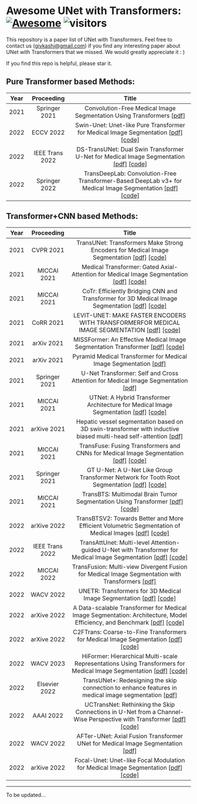 # Awesome UNet with Transformers: [![Awesome](https://cdn.rawgit.com/sindresorhus/awesome/d7305f38d29fed78fa85652e3a63e154dd8e8829/media/badge.svg)](https://github.com/givkashi/Awesome-unet-like-transformers) ![visitors](https://visitor-badge.glitch.me/badge?page_id=givkashi/Awesome-unet-like-transformers)

This repository is a paper list of UNet with Transformers. Feel free to contact us (givkashi@gmail.com) if you find any interesting paper about UNet with Transformers that we missed. We would greatly appreciate it : )  

If you find this repo is helpful, please star it.

## Pure Transformer based Methods:
Year|Proceeding|Title
--|:--:|:--:|
2021|Springer 2021|Convolution-Free Medical Image Segmentation Using Transformers [[pdf]](https://arxiv.org/pdf/2102.13645)|
2022|ECCV 2022|Swin-Unet: Unet-like Pure Transformer for Medical Image Segmentation [[pdf]](https://arxiv.org/pdf/2105.05537) [[code]](https://github.com/HuCaoFighting/Swin-Unet)|
2022|IEEE Trans 2022|DS-TransUNet: Dual Swin Transformer U-Net for Medical Image Segmentation [[pdf]](https://arxiv.org/pdf/2106.06716) [[code]](https://github.com/HuCaoFighting/Swin-Unet)|
2022|Springer 2022|TransDeepLab: Convolution-Free Transformer-Based DeepLab v3+ for Medical Image Segmentation [[pdf]](https://arxiv.org/pdf/2208.00713) [[code]](https://github.com/rezazad68/transdeeplab)|

## Transformer+CNN based Methods:
Year|Proceeding|Title
--|:--:|:--:|
2021|CVPR 2021|TransUNet: Transformers Make Strong Encoders for Medical Image Segmentation [[pdf]](https://arxiv.org/pdf/2102.04306) [[code]](https://github.com/Beckschen/TransUNet)|
2021|MICCAI 2021|Medical Transformer: Gated Axial-Attention for Medical Image Segmentation [[pdf]](https://arxiv.org/pdf/2102.10662) [[code]](https://github.com/jeya-maria-jose/Medical-Transformer)|
2021|MICCAI 2021|CoTr: Efficiently Bridging CNN and Transformer for 3D Medical Image Segmentation [[pdf]](https://arxiv.org/pdf/2103.03024) [[code]](https://github.com/YtongXie/CoTr)|
2021|CoRR 2021|LEVIT-UNET: MAKE FASTER ENCODERS WITH TRANSFORMERFOR MEDICAL IMAGE SEGMENTATION [[pdf]](https://arxiv.org/pdf/2107.08623) [[code]](https://github.com/apple1986/LeViT-UNet)|
2021|arXiv 2021|MISSFormer: An Effective Medical Image Segmentation Transformer [[pdf]](https://arxiv.org/pdf/2109.07162) [[code]](https://github.com/ZhifangDeng/MISSFormer)|
2021|arXiv 2021|Pyramid Medical Transformer for Medical Image Segmentation [[pdf]](https://arxiv.org/pdf/2104.14702) |
2021|Springer 2021|U-Net Transformer: Self and Cross Attention for Medical Image Segmentation [[pdf]](https://arxiv.org/pdf/2103.06104)|
2021|MICCAI 2021|UTNet: A Hybrid Transformer Architecture for Medical Image Segmentation [[pdf]](https://arxiv.org/pdf/2107.00781) [[code]](https://github.com/yhygao/UTNet)|
2021|arXive 2021|Hepatic vessel segmentation based on 3D swin-transformer with inductive biased multi-head self-attention [[pdf]](https://arxiv.org/pdf/2111.03368)|
2021|MICCAI 2021|TransFuse: Fusing Transformers and CNNs for Medical Image Segmentation [[pdf]](https://arxiv.org/pdf/2102.08005) [[code]](https://github.com/Rayicer/TransFuse)|
2021|Springer 2021|GT U-Net: A U-Net Like Group Transformer Network for Tooth Root Segmentation [[pdf]](https://arxiv.org/pdf/2109.14813) [[code]](https://github.com/Kent0n-Li/GT-U-Net)|
2021|MICCAI 2021|TransBTS: Multimodal Brain Tumor Segmentation Using Transformer [[pdf]](https://arxiv.org/pdf/2103.04430) [[code]](https://github.com/Wenxuan-1119/TransBTS)|
2022|arXive 2022|TransBTSV2: Towards Better and More Efficient Volumetric Segmentation of Medical Images [[pdf]](https://arxiv.org/pdf/2201.12785) [[code]](https://github.com/Wenxuan-1119/TransBTS)|
2022|IEEE Trans 2022|TransAttUnet: Multi-level Attention-guided U-Net with Transformer for Medical Image Segmentation [[pdf]](https://arxiv.org/pdf/2107.05274) [[code]](https://github.com/YishuLiu/TransAttUnet)|
2022|MICCAI 2022|TransFusion: Multi-view Divergent Fusion for Medical Image Segmentation with Transformers [[pdf]](https://arxiv.org/pdf/2203.10726)|
2022|WACV 2022|UNETR: Transformers for 3D Medical Image Segmentation [[pdf]](https://arxiv.org/pdf/2103.10504) [[code]](https://github.com/Project-MONAI/research-contributions/tree/main/UNETR)|
2022|arXive 2022|A Data-scalable Transformer for Medical Image Segmentation: Architecture, Model Efficiency, and Benchmark [[pdf]](https://arxiv.org/pdf/2203.00131) [[code]](https://github.com/yhygao/CBIM-Medical-Image-Segmentation)|
2022|arXive 2022|C2FTrans: Coarse-to-Fine Transformers for Medical Image Segmentation [[pdf]](https://arxiv.org/pdf/2206.14409) [[code]](https://github.com/xianlin7/BATFormer)|
2022|WACV 2023|HiFormer: Hierarchical Multi-scale Representations Using Transformers for Medical Image Segmentation [[pdf]](https://arxiv.org/pdf/2207.08518) [[code]](https://github.com/amirhossein-kz/HiFormer)|
2022|Elsevier 2022|TransUNet+: Redesigning the skip connection to enhance features in medical image segmentation [[pdf]](https://www.sciencedirect.com/science/article/abs/pii/S0950705122009522) |
2022|AAAI 2022|UCTransNet: Rethinking the Skip Connections in U-Net from a Channel-Wise Perspective with Transformer [[pdf]](https://arxiv.org/pdf/2109.04335) [[code]](https://github.com/McGregorWwww/UCTransNet)|
2022|WACV 2022|AFTer-UNet: Axial Fusion Transformer UNet for Medical Image Segmentation [[pdf]](https://arxiv.org/pdf/2110.10403)|
2022|arXive 2022|Focal-Unet: Unet-like Focal Modulation for Medical Image Segmentation [[pdf]](https://arxiv.org/abs/2212.09263) [[code]](https://github.com/givkashi/Focal-Unet)|


------


To be updated...
